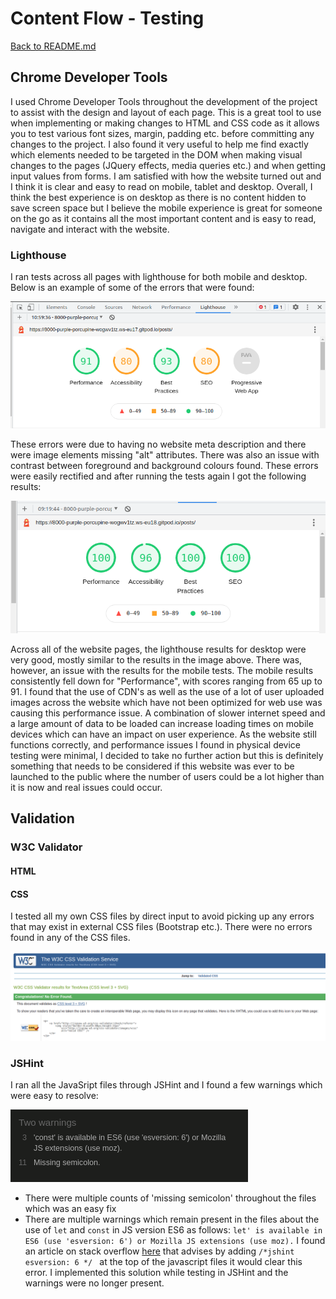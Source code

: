 # Content Flow - Testing

[Back to README.md](README.md)

## Chrome Developer Tools

I used Chrome Developer Tools throughout the development of the project to assist with the design and layout of each page. This is a great tool to use when implementing or making changes to HTML and CSS code as it allows you to test various font sizes, margin, padding etc. before committing any changes to the project. I also found it very useful to help me find exactly which elements needed to be targeted in the DOM when making visual changes to the pages (JQuery effects, media queries etc.) and when getting input values from forms. I am satisfied with how the website turned out and I think it is clear and easy to read on mobile, tablet and desktop. Overall, I think the best experience is on desktop as there is no content hidden to save screen space but I believe the mobile experience is great for someone on the go as it contains all the most important content and is easy to read, navigate and interact with the website.

### Lighthouse

I ran tests across all pages with lighthouse for both mobile and desktop. Below is an example of some of the errors that were found:

![Lighthouse Errors](assets/images/testing/lighthouse-errors.png)

These errors were due to having no website meta description and there were image elements missing "alt" attributes. There was also an issue with contrast between foreground and background colours found. These errors were easily rectified and after running the tests again I got the following results:

![Lighthouse Errors](assets/images/testing/lighthouse-results.png)

Across all of the website pages, the lighthouse results for desktop were very good, mostly similar to the results in the image above. There was, however, an issue with the results for the mobile tests. The mobile results consistently fell down for "Performance", with scores ranging from 65 up to 91. I found that the use of CDN's as well as the use of a lot of user uploaded images across the website which have not been optimized for web use was causing this performance issue. A combination of slower internet speed and a large amount of data to be loaded can increase loading times on mobile devices which can have an impact on user experience. As the website still functions correctly, and performance issues I found in physical device testing were minimal, I decided to take no further action but this is definitely something that needs to be considered if this website was ever to be launched to the public where the number of users could be a lot higher than it is now and real issues could occur.

## Validation

### W3C Validator

#### HTML

#### CSS

I tested all my own CSS files by direct input to avoid picking up any errors that may exist in external CSS files (Bootstrap etc.). There were no errors found in any of the CSS files.

![CSS Results](assets/images/testing/CSS-results.png)

### JSHint

I ran all the JavaSript files through JSHint and I found a few warnings which were easy to resolve:

![JSHint Results](assets/images/testing/jshint-results.png)

- There were multiple counts of 'missing semicolon' throughout the files which was an easy fix
- There are multiple warnings which remain present in the files about the use of `let` and `const` in JS version ES6 as follows: `let' is available in ES6 (use 'esversion: 6') or Mozilla JS extensions (use moz).` I found an article on stack overflow [here](https://stackoverflow.com/questions/27441803/why-does-jshint-throw-a-warning-if-i-am-using-const) that advises by adding `/*jshint esversion: 6 */ ` at the top of the javascript files it would clear this error. I implemented this solution while testing in JSHint and the warnings were no longer present.




